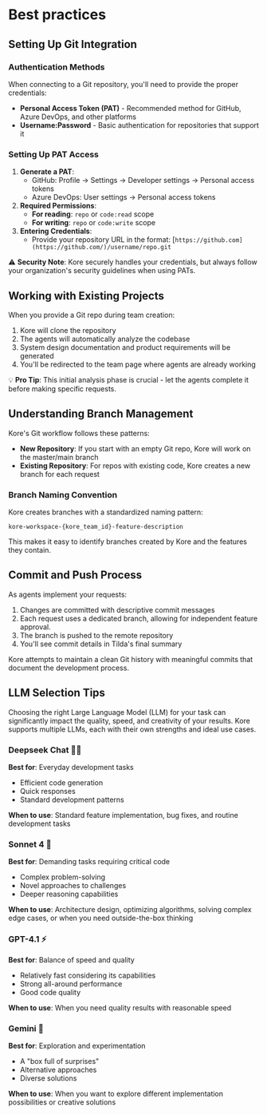 # Best practices

## Setting Up Git Integration

### Authentication Methods

When connecting to a Git repository, you'll need to provide the proper credentials:

- **Personal Access Token (PAT)** - Recommended method for GitHub, Azure DevOps, and other platforms
- **Username:Password** - Basic authentication for repositories that support it

### Setting Up PAT Access

1. **Generate a PAT**:
    - GitHub: Profile → Settings → Developer settings → Personal access tokens
    - Azure DevOps: User settings → Personal access tokens
2. **Required Permissions**:
    - **For reading**: `repo` or `code:read` scope
    - **For writing**: `repo` or `code:write` scope
3. **Entering Credentials**:
    - Provide your repository URL in the format: [`https://github.com](https://github.com/)/username/repo.git`

⚠️ **Security Note**: Kore securely handles your credentials, but always follow your organization's security guidelines when using PATs.

## Working with Existing Projects

When you provide a Git repo during team creation:

1. Kore will clone the repository
2. The agents will automatically analyze the codebase
3. System design documentation and product requirements will be generated
4. You'll be redirected to the team page where agents are already working

💡 **Pro Tip**: This initial analysis phase is crucial - let the agents complete it before making specific requests.

## Understanding Branch Management

Kore's Git workflow follows these patterns:

- **New Repository**: If you start with an empty Git repo, Kore will work on the master/main branch
- **Existing Repository**: For repos with existing code, Kore creates a new branch for each request

### Branch Naming Convention

Kore creates branches with a standardized naming pattern:

```
kore-workspace-{kore_team_id}-feature-description

```

This makes it easy to identify branches created by Kore and the features they contain.

## Commit and Push Process

As agents implement your requests:

1. Changes are committed with descriptive commit messages
2. Each request uses a dedicated branch, allowing for independent feature approval.
3. The branch is pushed to the remote repository
4. You'll see commit details in Tilda's final summary

Kore attempts to maintain a clean Git history with meaningful commits that document the development process.


## LLM Selection Tips

Choosing the right Large Language Model (LLM) for your task can significantly impact the quality, speed, and creativity of your results. Kore supports multiple LLMs, each with their own strengths and ideal use cases.

### Deepseek Chat 🏃‍♀️

**Best for**: Everyday development tasks

- Efficient code generation
- Quick responses
- Standard development patterns

**When to use**: Standard feature implementation, bug fixes, and routine development tasks

### Sonnet 4 💭

**Best for**: Demanding tasks requiring critical code

- Complex problem-solving
- Novel approaches to challenges
- Deeper reasoning capabilities

**When to use**: Architecture design, optimizing algorithms, solving complex edge cases, or when you need outside-the-box thinking

### GPT-4.1 ⚡

**Best for**: Balance of speed and quality

- Relatively fast considering its capabilities
- Strong all-around performance
- Good code quality

**When to use**: When you need quality results with reasonable speed

### Gemini 🎲

**Best for**: Exploration and experimentation

- A "box full of surprises"
- Alternative approaches
- Diverse solutions

**When to use**: When you want to explore different implementation possibilities or creative solutions
